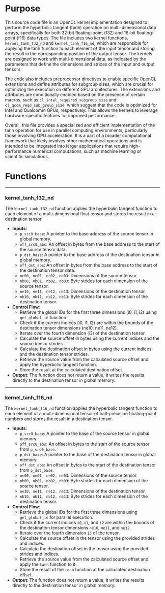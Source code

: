 # Purpose
This source code file is an OpenCL kernel implementation designed to perform the hyperbolic tangent (tanh) operation on multi-dimensional data arrays, specifically for both 32-bit floating-point (f32) and 16-bit floating-point (f16) data types. The file includes two kernel functions, `kernel_tanh_f32_nd` and `kernel_tanh_f16_nd`, which are responsible for applying the tanh function to each element of the input tensor and storing the result in the corresponding position of the output tensor. The kernels are designed to work with multi-dimensional data, as indicated by the parameters that define the dimensions and strides of the input and output tensors.

The code also includes preprocessor directives to enable specific OpenCL extensions and define attributes for subgroup sizes, which are crucial for optimizing the execution on different GPU architectures. The extensions and attributes are conditionally enabled based on the presence of certain macros, such as `cl_intel_required_subgroup_size` and `cl_qcom_reqd_sub_group_size`, which suggest that the code is optimized for Intel and Qualcomm GPUs, respectively. This allows the kernels to leverage hardware-specific features for improved performance.

Overall, this file provides a specialized and efficient implementation of the tanh operation for use in parallel computing environments, particularly those involving GPU acceleration. It is a part of a broader computational framework that likely involves other mathematical operations and is intended to be integrated into larger applications that require high-performance numerical computations, such as machine learning or scientific simulations.
# Functions

---
### kernel\_tanh\_f32\_nd
The `kernel_tanh_f32_nd` function applies the hyperbolic tangent function to each element of a multi-dimensional float tensor and stores the result in a destination tensor.
- **Inputs**:
    - `p_src0_base`: A pointer to the base address of the source tensor in global memory.
    - `off_src0_abs`: An offset in bytes from the base address to the start of the source tensor data.
    - `p_dst_base`: A pointer to the base address of the destination tensor in global memory.
    - `off_dst_abs`: An offset in bytes from the base address to the start of the destination tensor data.
    - `ne00, ne01, ne02, ne03`: Dimensions of the source tensor.
    - `nb00, nb01, nb02, nb03`: Byte strides for each dimension of the source tensor.
    - `ne10, ne11, ne12, ne13`: Dimensions of the destination tensor.
    - `nb10, nb11, nb12, nb13`: Byte strides for each dimension of the destination tensor.
- **Control Flow**:
    - Retrieve the global IDs for the first three dimensions (i0, i1, i2) using `get_global_id` function.
    - Check if the current indices (i0, i1, i2) are within the bounds of the destination tensor dimensions (ne10, ne11, ne12).
    - Iterate over the fourth dimension (i3) of the destination tensor.
    - Calculate the source offset in bytes using the current indices and the source tensor strides.
    - Calculate the destination offset in bytes using the current indices and the destination tensor strides.
    - Retrieve the source value from the calculated source offset and apply the hyperbolic tangent function.
    - Store the result at the calculated destination offset.
- **Output**: The function does not return a value; it writes the results directly to the destination tensor in global memory.


---
### kernel\_tanh\_f16\_nd
The `kernel_tanh_f16_nd` function applies the hyperbolic tangent function to each element of a multi-dimensional tensor of half-precision floating-point numbers and stores the result in a destination tensor.
- **Inputs**:
    - `p_src0_base`: A pointer to the base of the source tensor in global memory.
    - `off_src0_abs`: An offset in bytes to the start of the source tensor from `p_src0_base`.
    - `p_dst_base`: A pointer to the base of the destination tensor in global memory.
    - `off_dst_abs`: An offset in bytes to the start of the destination tensor from `p_dst_base`.
    - `ne00, ne01, ne02, ne03`: Dimensions of the source tensor.
    - `nb00, nb01, nb02, nb03`: Byte strides for each dimension of the source tensor.
    - `ne10, ne11, ne12, ne13`: Dimensions of the destination tensor.
    - `nb10, nb11, nb12, nb13`: Byte strides for each dimension of the destination tensor.
- **Control Flow**:
    - Retrieve the global IDs for the first three dimensions using `get_global_id` for parallel execution.
    - Check if the current indices `i0`, `i1`, and `i2` are within the bounds of the destination tensor dimensions `ne10`, `ne11`, and `ne12`.
    - Iterate over the fourth dimension `i3` of the tensor.
    - Calculate the source offset in the tensor using the provided strides and indices.
    - Calculate the destination offset in the tensor using the provided strides and indices.
    - Retrieve the source value from the calculated source offset and apply the `tanh` function to it.
    - Store the result of the `tanh` function at the calculated destination offset.
- **Output**: The function does not return a value; it writes the results directly to the destination tensor in global memory.



